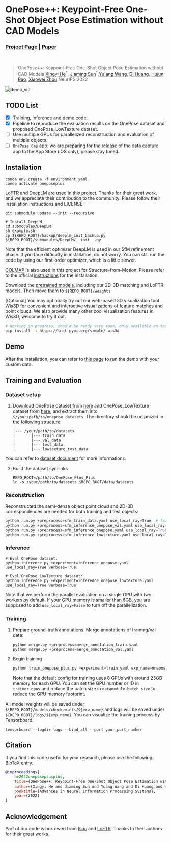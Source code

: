 # OnePose++: Keypoint-Free One-Shot Object Pose Estimation without CAD Models
### [Project Page](https://zju3dv.github.io/onepose_plus_plus) | [Paper](https://openreview.net/pdf?id=BZ92dxDS3tO)
<br/>

> OnePose++: Keypoint-Free One-Shot Object Pose Estimation without CAD Models
> [Xingyi He](https://github.com/hxy-123/)<sup>\*</sup>, [Jiaming Sun](https://jiamingsun.ml)<sup>\*</sup>,[Yu'ang Wang](https://github.com/angshine), [Di Huang](https://github.com/dihuangdh), [Hujun Bao](http://www.cad.zju.edu.cn/home/bao/), [Xiaowei Zhou](https://xzhou.me)
> NeurIPS 2022

![demo_vid](assets/demo.gif)

## TODO List
- [x] Training, inference and demo code.
- [x] Pipeline to reproduce the evaluation results on the OnePose dataset and proposed OnePose_LowTexture dataset.
- [ ] Use multiple GPUs for parallelized reconstruction and evaluation of multiple objects.
- [ ] `OnePose Cap` app: we are preparing for the release of the data capture app to the App Store (iOS only), please stay tuned.

## Installation

```shell
conda env create -f environment.yaml
conda activate oneposeplus
```

[LoFTR](https://github.com/zju3dv/LoFTR) and [DeepLM](https://github.com/hjwdzh/DeepLM) are used in this project. Thanks for their great work, and we appreciate their contribution to the community. Please follow their installation instructions and LICENSE:
```shell
git submodule update --init --recursive

# Install DeepLM
cd submodules/DeepLM
sh example.sh
cp ${REPO_ROOT}/backup/deeplm_init_backup.py ${REPO_ROOT}/submodules/DeepLM/__init__.py
```
Note that the efficient optimizer DeepLM is used in our SfM refinement phase. If you face difficulty in installation, do not worry. You can still run the code by using our first-order optimizer, which is a little slower.

[COLMAP](https://colmap.github.io/) is also used in this project for Structure-from-Motion. Please refer to the official [instructions](https://colmap.github.io/install.html) for the installation.

Download the [pretrained models](https://zjueducn-my.sharepoint.com/:f:/g/personal/12121064_zju_edu_cn/EhRhr5PMG-ZLkQjClFCUYhIB_6-307bBmepX_5Cej4Z_wg?e=StCrZZ), including our 2D-3D matching and LoFTR models. Then move them to `${REPO_ROOT}/weights`.

[Optional] You may optionally try out our web-based 3D visualization tool [Wis3D](https://github.com/zju3dv/Wis3D) for convenient and interactive visualizations of feature matches and point clouds. We also provide many other cool visualization features in Wis3D, welcome to try it out.

```bash
# Working in progress, should be ready very soon, only available on test-pypi now.
pip install -i https://test.pypi.org/simple/ wis3d
```
## Demo
After the installation, you can refer to [this page](doc/demo.md) to run the demo with your custom data.


## Training and Evaluation
### Dataset setup 
1. Download OnePose dataset from [here](https://zjueducn-my.sharepoint.com/:f:/g/personal/zihaowang_zju_edu_cn/ElfzHE0sTXxNndx6uDLWlbYB-2zWuLfjNr56WxF11_DwSg?e=GKI0Df) and OnePose_LowTexture dataset from [here](https://zjueducn-my.sharepoint.com/:u:/g/personal/12121064_zju_edu_cn/EUNsHyFIC7VDhXAYKYokkAIBpqosApirfpVoa7FBs2ogoA?e=Fko6uI), and extract them into `$/your/path/to/onepose_datasets`. 
The directory should be organized in the following structure:
    ```
    |--- /your/path/to/datasets
    |       |--- train_data
    |       |--- val_data
    |       |--- test_data
    |       |--- lowtexture_test_data
    ```
You can refer to [dataset document](doc/dataset_document.md) for more informations.

2. Build the dataset symlinks
    ```shell
    REPO_ROOT=/path/to/OnePose_Plus_Plus
    ln -s /your/path/to/datasets $REPO_ROOT/data/datasets
    ```
### Reconstruction
Reconstructed the semi-dense object point cloud and 2D-3D correspondences are needed for both training and test objects:
```python
python run.py +preprocess=sfm_train_data.yaml use_local_ray=True  # for train data
python run.py +preprocess=sfm_inference_onepose_val.yaml use_local_ray=True # for val data
python run.py +preprocess=sfm_inference_onepose.yaml use_local_ray=True # for test data
python run.py +preprocess=sfm_inference_lowtexture.yaml use_local_ray=True # for lowtexture test data
```
### Inference
```shell
# Eval OnePose dataset:
python inference.py +experiment=inference_onepose.yaml use_local_ray=True verbose=True

# Eval OnePose_LowTexture dataset:
python inference.py +experiment=inference_onepose_lowtexture.yaml use_local_ray=True verbose=True
```
Note that we perform the parallel evaluation on a single GPU with two workers by default. If your GPU memory is smaller than 6GB, you are supposed to add `use_local_ray=False` to turn off the parallelization.

### Training
1. Prepare ground-truth annotations. Merge annotations of training/val data:
    ```python
    python merge.py +preprocess=merge_annotation_train.yaml
    python merge.py +preprocess=merge_annotation_val.yaml
    ```
   
2. Begin training
    ```python
    python train_onepose_plus.py +experiment=train.yaml exp_name=onepose_plus_train
    ```
    Note that the default config for training uses 8 GPUs with around 23GB memory for each GPU. You can set the GPU number or ID in `trainer.gpus` and reduce the batch size in `datamodule.batch_size` to reduce the GPU memory footprint.
   
All model weights will be saved under `${REPO_ROOT}/models/checkpoints/${exp_name}` and logs will be saved under `${REPO_ROOT}/logs/${exp_name}`.
You can visualize the training process by Tensorboard:
```shell
tensorboard --logdir logs --bind_all --port your_port_number
```

## Citation
If you find this code useful for your research, please use the following BibTeX entry.

```bibtex
@inproceedings{
    he2022oneposeplusplus,
    title={OnePose++: Keypoint-Free One-Shot Object Pose Estimation without {CAD} Models},
    author={Xingyi He and Jiaming Sun and Yuang Wang and Di Huang and Hujun Bao and Xiaowei Zhou},
    booktitle={Advances in Neural Information Processing Systems},
    year={2022}
}
```


## Acknowledgement
Part of our code is borrowed from [hloc](https://github.com/cvg/Hierarchical-Localization) and [LoFTR](https://github.com/zju3dv/LoFTR). Thanks to their authors for their great works.
